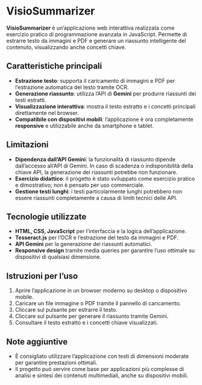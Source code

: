 # VisioSummarizer

**VisioSummarizer** è un’applicazione web interattiva realizzata come esercizio pratico di programmazione avanzata in JavaScript. Permette di estrarre testo da immagini e PDF e generare un riassunto intelligente del contenuto, visualizzando anche concetti chiave.

## Caratteristiche principali

- **Estrazione testo**: supporta il caricamento di immagini e PDF per l’estrazione automatica del testo tramite OCR.  
- **Generazione riassunto**: utilizza l’API di **Gemini** per produrre riassunti dei testi estratti.  
- **Visualizzazione interattiva**: mostra il testo estratto e i concetti principali direttamente nel browser.  
- **Compatibile con dispositivi mobili**: l’applicazione è ora completamente **responsive** e utilizzabile anche da smartphone e tablet.

## Limitazioni

- **Dipendenza dall’API Gemini**: la funzionalità di riassunto dipende dall’accesso all’API di Gemini. In caso di scadenza o indisponibilità della chiave API, la generazione dei riassunti potrebbe non funzionare.  
- **Esercizio didattico**: il progetto è stato sviluppato come esercizio pratico e dimostrativo; non è pensato per uso commerciale.  
- **Gestione testi lunghi**: i testi particolarmente lunghi potrebbero non essere riassunti completamente a causa di limiti tecnici delle API.  

## Tecnologie utilizzate

- **HTML, CSS, JavaScript** per l’interfaccia e la logica dell’applicazione.  
- **Tesseract.js** per l’OCR e l’estrazione del testo da immagini e PDF.  
- **API Gemini** per la generazione dei riassunti automatici.  
- **Responsive design** tramite media queries per garantire l’uso ottimale su dispositivi di qualsiasi dimensione.

## Istruzioni per l’uso

1. Aprire l’applicazione in un browser moderno su desktop o dispositivo mobile.  
2. Caricare un file immagine o PDF tramite il pannello di caricamento.  
3. Cliccare sul pulsante per estrarre il testo.  
4. Cliccare sul pulsante per generare il riassunto tramite Gemini.  
5. Consultare il testo estratto e i concetti chiave visualizzati.

## Note aggiuntive

- È consigliato utilizzare l’applicazione con testi di dimensioni moderate per garantire prestazioni ottimali.  
- Il progetto può servire come base per applicazioni più complesse di analisi e sintesi dei contenuti multimediali, anche su dispositivi mobili.
